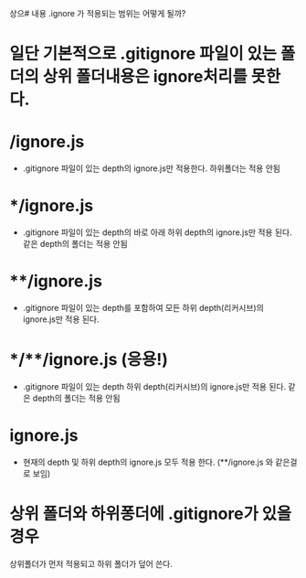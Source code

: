 상으# 내용
.ignore 가 적용되는 범위는 어떻게 될까?

# 일단 기본적으로 .gitignore 파일이 있는 폴더의 상위 폴더내용은 ignore처리를 못한다.

# /ignore.js
- .gitignore 파일이 있는 depth의 ignore.js만 적용한다. 하위폴더는 적용 안됨

# */ignore.js
- .gitignore 파일이 있는 depth의 바로 아래 하위 depth의 ignore.js만 적용 된다. 같은 depth의 폴더는 적용 안됨

# **/ignore.js
- .gitignore 파일이 있는 depth를 포함하여 모든 하위 depth(리커시브)의 ignore.js만 적용 된다. 

# */**/ignore.js (응용!)
- .gitignore 파일이 있는 depth 하위 depth(리커시브)의 ignore.js만 적용 된다. 같은 depth의 폴더는 적용 안됨

# ignore.js
- 현재의 depth 및 하위 depth의 ignore.js 모두 적용 한다. (**/ignore.js 와 같은걸로 보임)

# 상위 폴더와 하위퐁더에 .gitignore가 있을 경우
상위폴더가 먼저 적용되고 하위 폴더가 덮어 쓴다. 